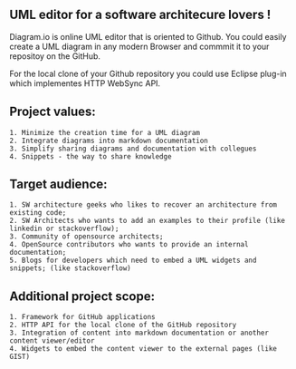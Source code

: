
UML editor for a software architecure lovers !
--------


Diagram.io is online UML editor that is oriented to Github. You could easily create a UML diagram in any modern Browser and commmit it to your repositoy on the GitHub.

For the local clone of your Github repository you could use Eclipse plug-in which implementes HTTP WebSync API.

Project values:
--------

    1. Minimize the creation time for a UML diagram
    2. Integrate diagrams into markdown documentation
    3. Simplify sharing diagrams and documentation with collegues
    4. Snippets - the way to share knowledge

Target audience:
--------

    1. SW architecture geeks who likes to recover an architecture from existing code;
    2. SW Architects who wants to add an examples to their profile (like linkedin or stackoverflow);
    3. Community of opensource architects;
    4. OpenSource contributors who wants to provide an internal documentation;
    5. Blogs for developers which need to embed a UML widgets and snippets; (like stackoverflow)

Additional project scope:
--------

    1. Framework for GitHub applications
    2. HTTP API for the local clone of the GitHub repository
    3. Integration of content into markdown documentation or another content viewer/editor
    4. Widgets to embed the content viewer to the external pages (like GIST)


